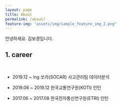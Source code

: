 ```yaml
---
layout: page
title: About
permalink: /about/
feature-img: "assets/img/sample_feature_img_2.png"
---
```


<p>안녕하세요. 김보경입니다.<p>


<h2>1. career</h2>

<br>


-  2019.12 ~ ing	  쏘카(SOCAR) 사고관리팀 데이터분석 <p>
	<p>
-  2019.06 ~ 2019.12  한국교통연구원(KOTI) 인턴 <p>
-  2017.06 ~ 2017.08  한국전자통신연구원(ETRI) 인턴 <p>
